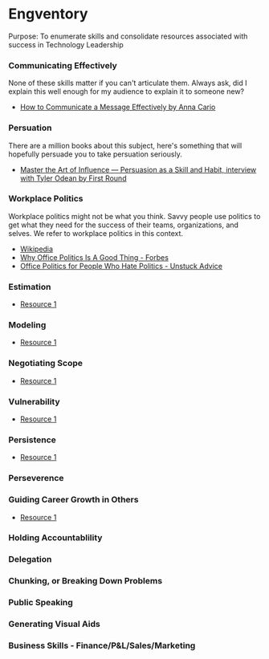 # Engventory

Purpose: To enumerate skills and consolidate resources associated with success in Technology Leadership

### Communicating Effectively
None of these skills matter if you can't articulate them. Always ask, did I explain this well enough for my audience to explain it to someone new?
- [How to Communicate a Message Effectively by Anna Cario](http://www.annacairo.com/articles/How%20to%20Communicate%20a%20Message%20Effectively-1.pdf)

### Persuation
There are a million books about this subject, here's something that will hopefully persuade you to take persuation seriously.
- [Master the Art of Influence — Persuasion as a Skill and Habit, interview with Tyler Odean by First Round](https://firstround.com/review/master-the-art-of-influence-persuasion-as-a-skill-and-habit/)

### Workplace Politics
Workplace politics might not be what you think. Savvy people use politics to get what they need for the success of their teams, organizations, and selves. We refer to workplace politics in this context.
- [Wikipedia](https://en.wikipedia.org/wiki/Workplace_politics)
- [Why Office Politics Is A Good Thing - Forbes](https://www.forbes.com/sites/jillgriffin/2018/06/15/why-office-politics-is-a-good-thing/#6bee3a1359ab)
- [Office Politics for People Who Hate Politics - Unstuck Advice](https://www.unstuck.com/advice/office-politics-for-people-who-hate-politics/)


### Estimation
- [Resource 1](https://www.google.com)

### Modeling
- [Resource 1](https://www.google.com)

### Negotiating Scope
- [Resource 1](https://www.google.com)

### Vulnerability
- [Resource 1](https://www.google.com)

### Persistence
- [Resource 1](https://www.google.com)

### Perseverence

### Guiding Career Growth in Others
- [Resource 1](https://www.google.com)

### Holding Accountablility

### Delegation

### Chunking, or Breaking Down Problems

### Public Speaking

### Generating Visual Aids

### Business Skills - Finance/P&L/Sales/Marketing
